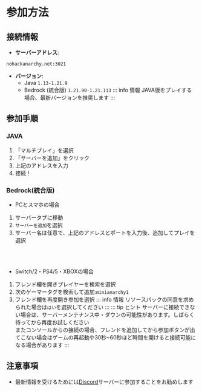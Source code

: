 # 参加方法

## 接続情報

- **サーバーアドレス**: 
```
nohackanarchy.net:3021
```
- **バージョン**: 
    - Java `1.13-1.21.9`
    - Bedrock (統合版) `1.21.90-1.21.113`
::: info 情報
JAVA版をプレイする場合、最新バージョンを推奨します
:::

## 参加手順
### JAVA
1. 「マルチプレイ」を選択
2. 「サーバーを追加」をクリック
3. 上記のアドレスを入力
4. 接続！

### Bedrock(統合版)
- PCとスマホの場合
1. サーバータブに移動
2. `サーバーを追加`を選択
3. サーバー名は任意で、上記のアドレスとポートを入力後、追加してプレイを選択
<br>
<br>

- Switch/2・PS4/5・XBOXの場合
1. フレンド欄を開きプレイヤーを検索を選択
2. 次のゲーマータグを検索して追加:`minianarchy1`
3. フレンド欄を再度開き参加を選択
::: info 情報
リソースパックの同意を求められた場合は`はい`を選択してください
:::
::: tip ヒント
サーバーに接続できない場合は、サーバーメンテナンス中・ダウンの可能性があります。しばらく待ってから再度お試しください <br>
またコンソールからの接続の場合、フレンドを追加してから参加ボタンが出てこない場合はゲームの再起動や30秒~60秒ほど時間を開けると接続可能になる場合があります
:::

## 注意事項

- 最新情報を受けるためには[Discord](https://discord.gg/CzfGwv2wPM)サーバーに参加することをお勧めします